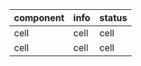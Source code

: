 
| component | info | status |
| ------ | ------ | ------ |
| cell | cell | cell |
| cell | cell | cell |